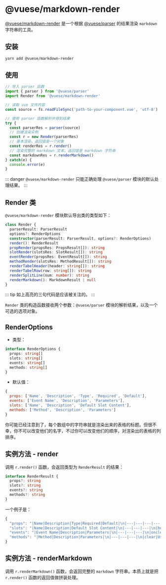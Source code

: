# @vuese/markdown-render

[@vuese/markdown-render](/zh/markdown-render) 是一个根据 [@vuese/parser](/zh/parser) 的结果渲染 `markdown` 字符串的工具。

## 安装

```sh
yarn add @vuese/markdown-render
```

## 使用

```js {11-15}
// 导入 parser 函数
import { parser } from '@vuese/parser'
import Render from '@vuese/markdown-render'

// 读取 vue 文件内容
const source = fs.readFileSync('path-to-your-component.vue', 'utf-8')

// 使用 parser 函数解析并得到结果
try {
  const parserRes = parser(source)
  // 创建渲染实例
  const r = new Render(parserRes)
  // 基本渲染，返回值是一个对象
  const renderRes = r.render()
  // 渲染完整的 markdown 文本，返回值是 markdown 字符串
  const markdownRes = r.renderMarkdown()
} catch(e) {
  console.error(e)
}
```

::: danger
`@vuese/markdown-render` 只能正确处理 `@vuese/parser` 模块的默认处理结果。
:::

## Render 类

`@vuese/markdown-render` 模块默认导出类的类型如下：

```ts {4,5,13}
class Render {
  parserResult: ParserResult
  options?: RenderOptions
  constructor(parserResult: ParserResult, options?: RenderOptions)
  render(): RenderResult
  propRender(propsRes: PropsResult[]): string
  slotRender(slotsRes: SlotResult[]): string
  eventRender(propsRes: EventResult[]): string
  methodRender(slotsRes: MethodResult[]): string
  renderTabelHeader(header: string[]): string
  renderTabelRow(row: string[]): string
  renderSplitLine(num: number): string
  renderMarkdown(): MarkdownResult | null
}
```

::: tip
如上高亮的三句代码是应该被关注的。
:::

`Render` 类的构造函数接收两个参数：`@vuese/parser` 模块的解析结果，以及一个可选的选项对象。

## RenderOptions

* 类型：

```ts
interface RenderOptions {
  props: string[]
  slots: string[]
  events: string[]
  methods: string[]
}
```

* 默认值：

```js
{
  props: ['Name', 'Description', 'Type', 'Required', 'Default'],
  events: ['Event Name', 'Description', 'Parameters'],
  slots: ['Name', 'Description', 'Default Slot Content'],
  methods: ['Method', 'Description', 'Parameters']
}
```

你可能已经注意到了，每个数组中的字符串就是渲染出来的表格的标题。但很不幸，你不可以改变他们的名字，不过你可以改变他们的顺序，对渲染出的表格的列排序。

## 实例方法 - render

调用 `r.render()` 函数，会返回类型为 `RenderResult` 的结果：

```ts
interface RenderResult {
  props?: string
  slots?: string
  events?: string
  methods?: string
}
```

一个例子是：

```js
{
  "props": "|Name|Description|Type|Required|Default|\n|---|---|---|---|---|\n|name|The name of the form, up to 8 characters|`String` / `Number`|`true`|-|\n",
  "slots": "|Name|Description|Default Slot Content|\n|---|---|---|\n|header|Form header|`<th>title</th>`|\n",
  "events": "|Event Name|Description|Parameters|\n|---|---|---|\n|onclear|Fire when the form is cleared| The argument is a boolean value representing xxx|\n",
  "methods": "|Method|Description|Parameters|\n|---|---|---|\n|clear|Used to manually clear the form|-|\n"
}
```

## 实例方法 - renderMarkdown

调用 `r.renderMarkdown()` 函数，会返回完整的 `markdown` 字符串。本质上就是把 `r.render()` 函数的返回值做拼装处理。